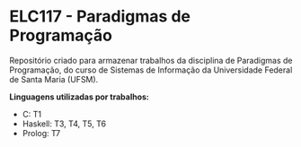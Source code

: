 # ELC117 - Paradigmas de Programação

Repositório criado para armazenar trabalhos da disciplina de Paradigmas de Programação, do curso de
Sistemas de Informação da Universidade Federal de Santa Maria (UFSM).

<b>Linguagens utilizadas por trabalhos:</b>

- C: T1
- Haskell: T3, T4, T5, T6
- Prolog: T7

